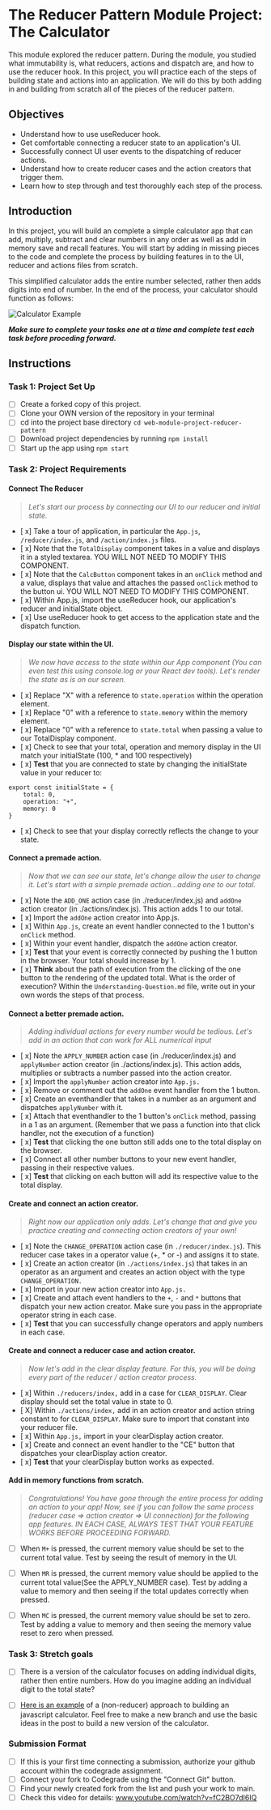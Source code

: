 # The Reducer Pattern Module Project: The Calculator

This module explored the reducer pattern. During the module, you studied what immutability is, what reducers, actions and dispatch are, and how to use the reducer hook. In this project, you will practice each of the steps of building state and actions into an application. We will do this by both adding in and building from scratch all of the pieces of the reducer pattern.

## Objectives
- Understand how to use useReducer hook.
- Get comfortable connecting a reducer state to an application's UI.
- Successfully connect UI user events to the dispatching of reducer actions.
- Understand how to create reducer cases and the action creators that trigger them.
- Learn how to step through and test thoroughly each step of the process.

## Introduction
In this project, you will build an complete a simple calculator app that can add, multiply, subtract and clear numbers in any order as well as add in memory save and recall features. You will start by adding in missing pieces to the code and complete the process by building features in to the UI, reducer and actions files from scratch.

This simplified calculator adds the entire number selected, rather then adds digits into end of number. In the end of the process, your calculator should function as follows:

![Calculator Example](project-goals.gif)

***Make sure to complete your tasks one at a time and complete test each task before proceding forward.***

## Instructions
### Task 1: Project Set Up
* [ ] Create a forked copy of this project.
* [ ] Clone your OWN version of the repository in your terminal
* [ ] cd into the project base directory `cd web-module-project-reducer-pattern`
* [ ] Download project dependencies by running `npm install`
* [ ] Start up the app using `npm start`

### Task 2: Project Requirements
#### Connect The Reducer
> *Let's start our process by connecting our UI to our reducer and initial state.*
* [ x] Take a tour of application, in particular the `App.js`, `/reducer/index.js`, and `/action/index.js` files.
* [ x] Note that the `TotalDisplay` component takes in a value and displays it in a styled textarea. YOU WILL NOT NEED TO MODIFY THIS COMPONENT.
* [ x] Note that the `CalcButton` component takes in an `onClick` method and a value, displays that value and attaches the passed `onClick` method to the button ui. YOU WILL NOT NEED TO MODIFY THIS COMPONENT.
* [ x] Within App.js, import the useReducer hook, our application's reducer and initialState object.
* [ x] Use useReducer hook to get access to the application state and the dispatch function.

#### Display our state within the UI.
> *We now have access to the state within our App component (You can even test this using console.log or your React dev tools). Let's render the state as is on our screen.*
* [ x] Replace "X" with a reference to `state.operation` within the operation element.
* [ x] Replace "0" with a reference to `state.memory` within the memory element.
* [ x] Replace "0" with a reference to `state.total` when passing a value to our TotalDisplay component.
* [ x] Check to see that your total, operation and memory display in the UI match your initialState (100, * and 100 respectively)
* [ x] **Test** that you are connected to state by changing the initialState value in your reducer to:
```
export const initialState = {
    total: 0,
    operation: "+",
    memory: 0
}
```
* [ x] Check to see that your display correctly reflects the change to your state.

#### Connect a premade action.
> *Now that we can see our state, let's change allow the user to change it. Let's start with a simple premade action...adding one to our total.*
* [ x] Note the `ADD_ONE` action case (in ./reducer/index.js) and `addOne` action creator (in ./actions/index.js). This action adds 1 to our total.
* [ x] Import the `addOne` action creator into App.js.
* [ x] Within `App.js`, create an event handler connected to the 1 button's `onClick` method.
* [ x] Within your event handler, dispatch the `addOne` action creator.
* [ x] **Test** that your event is correctly connected by pushing the 1 button in the browser. Your total should increase by 1.
* [ x] **Think** about the path of execution from the clicking of the one button to the rendering of the updated total. What is the order of execution? Within the `Understanding-Question.md` file, write out in your own words the steps of that process.


#### Connect a better premade action.
> *Adding individual actions for every number would be tedious. Let's add in an action that can work for ALL numerical input*
* [ x] Note the `APPLY_NUMBER` action case (in ./reducer/index.js) and `applyNumber` action creator (in ./actions/index.js). This action adds, multiplies or subtracts a number passed into the action creator.
* [ x] Import the `applyNumber` action creator into `App.js.`
* [ x] Remove or comment out the `addOne` event handler from the 1 button.
* [ x] Create an eventhandler that takes in a number as an argument and dispatches `applyNumber` with it.
* [ x] Attach that eventhandler to the 1 button's `onClick` method, passing in a 1 as an argument. (Remember that we pass a function into that click handler, not the execution of a function)
* [ x] **Test** that clicking the one button still adds one to the total display on the browser.
* [ x] Connect all other number buttons to your new event handler, passing in their respective values.
* [ x] **Test** that clicking on each button will add its respective value to the total display.

#### Create and connect an action creator.
> *Right now our application only adds. Let's change that and give you practice creating and connecting action creators of your own!*
* [ x] Note the `CHANGE_OPERATION` action case (in `./reducer/index.js`). This reducer case takes in a operator value (+, * or -) and assigns it to state.
* [ x] Create an action creator (in `./actions/index.js`) that takes in an operator as an argument and creates an action object with the type `CHANGE_OPERATION.`
* [ x] Import in your new action creator into `App.js.`
* [ x] Create and attach event handlers to the `+`, `-` and `*` buttons that dispatch your new action creator. Make sure you pass in the appropriate operator string in each case.
* [ x] **Test** that you can successfully change operators and apply numbers in each case.

#### Create and connect a reducer case and action creator.
> *Now let's add in the clear display feature. For this, you will be doing every part of the reducer / action creator process.*
* [ x] Within `./reducers/index,` add in a case for `CLEAR_DISPLAY`. Clear display should set the total value in state to 0.
* [ X] Within `./actions/index,` add in an action creator and action string constant to for `CLEAR_DISPLAY`. Make sure to import that constant into your reducer file.
* [ x] Within `App.js,` import in your clearDisplay action creator.
* [ x] Create and connect an event handler to the "CE" button that dispatches your clearDisplay action creator.
* [ x] **Test** that your clearDisplay button works as expected.

#### Add in memory functions from scratch.
> *Congratulations! You have gone through the entire process for adding an action to your app! Now, see if you can follow the same process (reducer case => action creator => UI connection) for the following app features. IN EACH CASE, ALWAYS TEST THAT YOUR FEATURE WORKS BEFORE PROCEEDING FORWARD.*

* [ ] When `M+` is pressed, the current memory value should be set to the current total value. Test by seeing the result of memory in the UI.
* [ ] When `MR` is pressed, the current memory value should be applied to the current total value(See the APPLY_NUMBER case). Test by adding a value to memory and then seeing if the total updates correctly when pressed.
* [ ] When `MC` is pressed, the current memory value should be set to zero. Test by adding a value to memory and then seeing the memory value reset to zero when pressed.


### Task 3: Stretch goals
- [ ] There is a version of the calculator focuses on adding individual digits, rather then entire numbers. How do you imagine adding an individual digit to the total state?
- [ ] [Here is an example](https://freshman.tech/calculator/) of a (non-reducer) approach to building an javascript calculator. Feel free to make a new branch and use the basic ideas in the post to build a new version of the calculator.


### Submission Format
- [ ] If this is your first time connecting a submission, authorize your github account within the codegrade assignment.
- [ ] Connect your fork to Codegrade using the "Connect Git" button.
- [ ] Find your newly created fork from the list and push your work to main.
- [ ] Check this video for details: www.youtube.com/watch?v=fC2BO7dI6IQ
